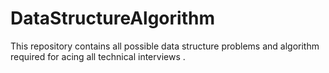 ﻿# DataStructureAlgorithm
 
 This repository contains all possible data structure problems and algorithm required for acing all technical interviews . 
